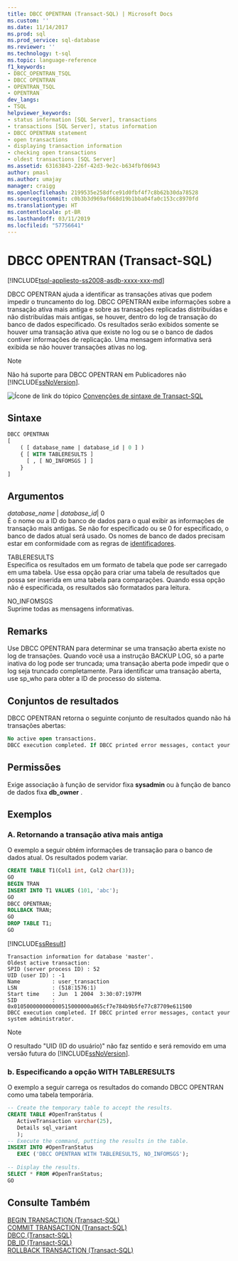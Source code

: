 ```yaml
---
title: DBCC OPENTRAN (Transact-SQL) | Microsoft Docs
ms.custom: ''
ms.date: 11/14/2017
ms.prod: sql
ms.prod_service: sql-database
ms.reviewer: ''
ms.technology: t-sql
ms.topic: language-reference
f1_keywords:
- DBCC_OPENTRAN_TSQL
- DBCC OPENTRAN
- OPENTRAN_TSQL
- OPENTRAN
dev_langs:
- TSQL
helpviewer_keywords:
- status information [SQL Server], transactions
- transactions [SQL Server], status information
- DBCC OPENTRAN statement
- open transactions
- displaying transaction information
- checking open transactions
- oldest transactions [SQL Server]
ms.assetid: 63163843-226f-42d3-9e2c-b634fbf06943
author: pmasl
ms.author: umajay
manager: craigg
ms.openlocfilehash: 2199535e258dfce91d0fbf4f7c8b62b30da78528
ms.sourcegitcommit: c0b3b3d969af668d19b1bba04fa0c153cc8970fd
ms.translationtype: HT
ms.contentlocale: pt-BR
ms.lasthandoff: 03/11/2019
ms.locfileid: "57756641"
---
```

# <a name="dbcc-opentran-transact-sql"></a>DBCC OPENTRAN (Transact-SQL)
[!INCLUDE[tsql-appliesto-ss2008-asdb-xxxx-xxx-md](../../includes/tsql-appliesto-ss2008-asdb-xxxx-xxx-md.md)]

DBCC OPENTRAN ajuda a identificar as transações ativas que podem impedir o truncamento do log. DBCC OPENTRAN exibe informações sobre a transação ativa mais antiga e sobre as transações replicadas distribuídas e não distribuídas mais antigas, se houver, dentro do log de transação do banco de dados especificado. Os resultados serão exibidos somente se houver uma transação ativa que existe no log ou se o banco de dados contiver informações de replicação. Uma mensagem informativa será exibida se não houver transações ativas no log.
  
> [!NOTE]
>  Não há suporte para DBCC OPENTRAN em Publicadores não [!INCLUDE[ssNoVersion](../../includes/ssnoversion-md.md)].  
  
![Ícone de link do tópico](../../database-engine/configure-windows/media/topic-link.gif "Ícone de link do tópico") [Convenções de sintaxe de Transact-SQL](../../t-sql/language-elements/transact-sql-syntax-conventions-transact-sql.md)
  
## <a name="syntax"></a>Sintaxe  
  
```sql
DBCC OPENTRAN   
[   
    ( [ database_name | database_id | 0 ] )   
    { [ WITH TABLERESULTS ]  
      [ , [ NO_INFOMSGS ] ]  
    }  
]   
```  
  
## <a name="arguments"></a>Argumentos  
 *database_name* | *database_id*| 0  
 É o nome ou a ID do banco de dados para o qual exibir as informações de transação mais antigas. Se não for especificado ou se 0 for especificado, o banco de dados atual será usado. Os nomes de banco de dados precisam estar em conformidade com as regras de [identificadores](../../relational-databases/databases/database-identifiers.md).  
  
 TABLERESULTS  
 Especifica os resultados em um formato de tabela que pode ser carregado em uma tabela. Use essa opção para criar uma tabela de resultados que possa ser inserida em uma tabela para comparações. Quando essa opção não é especificada, os resultados são formatados para leitura.  
  
 NO_INFOMSGS  
 Suprime todas as mensagens informativas.  
  
## <a name="remarks"></a>Remarks  
Use DBCC OPENTRAN para determinar se uma transação aberta existe no log de transações. Quando você usa a instrução BACKUP LOG, só a parte inativa do log pode ser truncada; uma transação aberta pode impedir que o log seja truncado completamente. Para identificar uma transação aberta, use sp_who para obter a ID de processo do sistema.
  
## <a name="result-sets"></a>Conjuntos de resultados  
DBCC OPENTRAN retorna o seguinte conjunto de resultados quando não há transações abertas:
  
```sql
No active open transactions.  
DBCC execution completed. If DBCC printed error messages, contact your system administrator.  
```  
  
## <a name="permissions"></a>Permissões  
Exige associação à função de servidor fixa **sysadmin** ou à função de banco de dados fixa **db_owner** .
  
## <a name="examples"></a>Exemplos  
### <a name="a-returning-the-oldest-active-transaction"></a>A. Retornando a transação ativa mais antiga  
O exemplo a seguir obtém informações de transação para o banco de dados atual. Os resultados podem variar.
  
```sql  
CREATE TABLE T1(Col1 int, Col2 char(3));  
GO  
BEGIN TRAN  
INSERT INTO T1 VALUES (101, 'abc');  
GO  
DBCC OPENTRAN;  
ROLLBACK TRAN;  
GO  
DROP TABLE T1;  
GO  
```  
  
[!INCLUDE[ssResult](../../includes/ssresult-md.md)]
  
```
Transaction information for database 'master'.
Oldest active transaction:
SPID (server process ID) : 52
UID (user ID) : -1
Name          : user_transaction
LSN           : (518:1576:1)
Start time    : Jun  1 2004  3:30:07:197PM
SID           : 0x010500000000000515000000a065cf7e784b9b5fe77c87709e611500
DBCC execution completed. If DBCC printed error messages, contact your system administrator.
```
  
> [!NOTE]  
>  O resultado "UID (ID do usuário)" não faz sentido e será removido em uma versão futura do [!INCLUDE[ssNoVersion](../../includes/ssnoversion-md.md)].  
  
### <a name="b-specifying-the-with-tableresults-option"></a>b. Especificando a opção WITH TABLERESULTS  
O exemplo a seguir carrega os resultados do comando DBCC OPENTRAN como uma tabela temporária.
  
```sql  
-- Create the temporary table to accept the results.  
CREATE TABLE #OpenTranStatus (  
   ActiveTransaction varchar(25),  
   Details sql_variant   
   );  
-- Execute the command, putting the results in the table.  
INSERT INTO #OpenTranStatus   
   EXEC ('DBCC OPENTRAN WITH TABLERESULTS, NO_INFOMSGS');  
  
-- Display the results.  
SELECT * FROM #OpenTranStatus;  
GO  
```  
  
## <a name="see-also"></a>Consulte Também  
[BEGIN TRANSACTION &#40;Transact-SQL&#41;](../../t-sql/language-elements/begin-transaction-transact-sql.md)  
[COMMIT TRANSACTION &#40;Transact-SQL&#41;](../../t-sql/language-elements/commit-transaction-transact-sql.md)  
[DBCC &#40;Transact-SQL&#41;](../../t-sql/database-console-commands/dbcc-transact-sql.md)  
[DB_ID &#40;Transact-SQL&#41;](../../t-sql/functions/db-id-transact-sql.md)  
[ROLLBACK TRANSACTION &#40;Transact-SQL&#41;](../../t-sql/language-elements/rollback-transaction-transact-sql.md)
  
  

